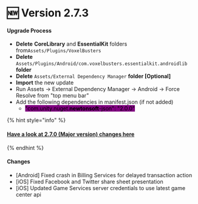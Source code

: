 # 🆕 Version 2.7.3

#### Upgrade Process

* **Delete**  **CoreLibrary** and **EssentialKit** folders from`Assets/Plugins/VoxelBusters`
* **Delete** `Assets/Plugins/Android/com.voxelbusters.essentialkit.androidlib` **folder**
* **Delete** `Assets/External Dependency Manager` **folder \[Optional]**
* **Import** the new update
* Run Assets -> External Dependency Manager -> Android -> Force Resolve from "top menu bar"
* Add the following dependencies in manifest.json (if not added)
  * <mark style="background-color:purple;">"com.unity.nuget.</mark><mark style="background-color:purple;">**newtonsoft**</mark><mark style="background-color:purple;">-json": "2.0.0"</mark>

{% hint style="info" %}
#### [Have a look at 2.7.0 (Major version) changes here](version-2.7.0.md#changes)
{% endhint %}

#### Changes

* \[Android] Fixed crash in Billing Services for delayed transaction action
* \[iOS] Fixed Facebook and Twitter share sheet presentation
* \[iOS] Updated Game Services server credentials to use latest game center api





